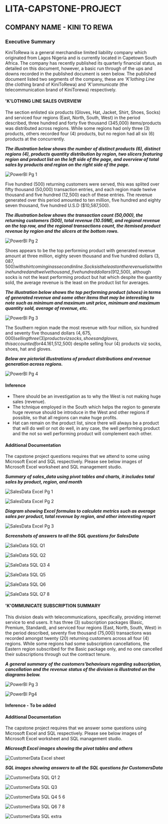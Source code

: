 # LITA-CAPSTONE-PROJECT
## COMPANY NAME - KINI TO REWA
### Executive Summary
KiniToRewa is a general merchandise limited liability company which originated from Lagos Nigeria and is currently located in Capetown South Africa.
The company has recently published its quarterly financial status, as detailed on this document, however, a basic run through of the ups and downs recorded in the published document is seen below.
The published document listed two segments of the company, these are *'K'lothing Line* (the clothing brand of KiniToRewa) and *'K'ommunicate* (the telecommunication brand of KiniTorewa) respectively. 


#### 'K'LOTHING LINE SALES OVERVIEW
The section enlisted six products (Gloves, Hat, Jacket, Shirt, Shoes, Socks) and serviced four regions (East, North, South, West) in the period described, three hundred and forty five thousand (345,000) items/products was distributed across regions. While some regions had only three (3) products, others recorded four (4) products, but no region had all six (6) products at the concurrently.


***The illustration below shows the number of distinct products (6), distinct regions (4), products quantity distribution by region, two slicers featuring region and product list on the left side of the page, and overview of total sales by products and region on the right side of the page.***

![PowerBI Pg 1](https://github.com/user-attachments/assets/24b5f0f2-87ff-4392-8f31-e3e9f2d9cc75)


Five hundred (500) returning customers were served, this was splited over fifty thousand (50,000) transaction entries, and each region made twelve thousand and five hundred (12,500) each of these entries. The revenue generated over this period amounted to ten million, five hundred and eighty seven thousand, five hundred U.S.D ($10,587,500).


***The illustration below shows the transaction count (50,000), the returning customers (500), total revenue (10.59M), and regional revenue on the top row, and the regional transactions count, the itemised product revenue by region and the slicers at the bottom rows.***

![PowerBI Pg 2](https://github.com/user-attachments/assets/b5e0a374-a68a-42af-82f5-c8dc59d5e6f5)


Shoes appears to be the top performing product with generated revenue amount at three million, eighty seven thousand and five hundred dollars ($3,087,500) with shirt coming in as second in line. Socks is the least on the revenue list with nine hundred and twelve thousand, five hundred dollars ($912,500), although socks is not the least performing product but hat which despite the quantity sold, the average revenue is the least on the product list for averages.


***The illustration below shows the top performing product (shoes) in terms of generated revenue and some other items that may be interesting to note such as minimum and maximum unit price, minimum and maximum quantity sold, average of revenue, etc.***

![PowerBI Pg 3](https://github.com/user-attachments/assets/f698755e-4a13-4124-be9b-6a30c45846cd)


The Southern region made the most revenue with four million, six hundred and seventy five thousand dollars ($4,675,000) selling three (3) products viz socks, shoes and gloves, this accounted for 44.16% of the total revenue, while the Western region made the least revenue, one million, five hundred and twelve thousand, five hundred dollars ($1,512,500) despite selling four (4) products viz socks, shoes, hat and gloves.


***Below are pictorial illustrations of product distributions and revenue generation across regions.***

![PowerBI Pg 4](https://github.com/user-attachments/assets/0d0ac58f-4755-4070-a325-30a81a625cc7)


#### Inference
- There should be an investigation as to why the West is not making huge sales (revenue).
- The tchnique employed in the South which helps the region to generate huge revenue should be introduce in the West and other regions if possible, so that all regions can make huge profits.
- Hat can remain on the product list, since there will always be a product that will do well or not do well, in any case, the well performing product and the not so well performing product will complement each other.


#### Additional Documentation
The capstone project questions requires that we attend to some using Microsoft Excel and SQL respectively.
Please see below images of Microsoft Excel worksheet and SQL management studio.


***Summary of sales_data using pivot tables and charts, it includes total sales by product, region, and month***

![SalesData Excel Pg 1](https://github.com/user-attachments/assets/345d20cf-d486-4abc-8c0c-7d596a884536)

![SalesData Excel Pg 2](https://github.com/user-attachments/assets/43d27df6-acce-4f1d-b2ab-fa531b9e13f0)


***Diagram showing Excel formulas to calculate metrics such as average sales per product, total revenue by region, and other interesting report***
  
![SalesData Excel Pg 3](https://github.com/user-attachments/assets/1b9da008-4de3-4d7c-a8e5-5cbc41616a2b)


***Screenshots of answers to all the SQL questions for SalesData***

![SaleData SQL Q1](https://github.com/user-attachments/assets/e1eff57e-43c0-49fe-bcf6-150e161dc758)

![SaleData SQL Q2](https://github.com/user-attachments/assets/8e441f60-be24-491f-891a-eb226acdd7f8)

![SaleData SQL Q3 4](https://github.com/user-attachments/assets/c5fd8a1d-09d5-4615-b821-291882b59f3c)

![SaleData SQL Q5](https://github.com/user-attachments/assets/c95f4d53-8c98-48b1-9f48-0260f7dd789c)

![SaleData SQL Q6](https://github.com/user-attachments/assets/5ee081d0-53d3-4739-9a0b-e56dc6ab2824)

![SaleData SQL Q7 8](https://github.com/user-attachments/assets/bfecc704-cee8-4b18-804f-315b33898d68)


  
  #### 'K'OMMUNICATE SUBSCRIPTION SUMMARY
This division deals with telecommunications, specifically, providing internet service to end users. It has three (3) subscription packages (Basic, Premium, Standard), and serviced four regions (East, North, South, West) in the period described, seventy five thousand (75,000) transactions was recorded amongst twenty (20) returning customers across all four (4) regions. While some regions had some subscription cancellations, the Eastern region subscribed for the Basic package only, and no one cancelled their subscriptions through out the contract tenure. 


***A general summary of the customers'behaviours regarding subscription, cancellation and the revenue status of the division is illustrated on the diagrams below.***

![PowerBI Pg 3](https://github.com/user-attachments/assets/5fcae494-f494-46ee-a566-28fb323b2bf5)

![PowerBI Pg4](https://github.com/user-attachments/assets/00a09ca7-396d-40ce-9bf4-c137320ad11b)


#### Inference - To be added


#### Additional Documentation
The capstone project requires that we answer some questions using Microsoft Excel and SQL respectively.
Please see below images of Microsoft Excel worksheet and SQL management studio.


***Microsoft Excel images showing the pivot tables and others***

![CustomerData Excel sheet](https://github.com/user-attachments/assets/c818f019-0ee9-4230-b40e-6e3fa021c3a4)


***SQL images showing answers to all the SQL questions for CustomersData***

![CustomerData SQL Q1 2](https://github.com/user-attachments/assets/8929f495-7546-494c-bb23-d673a614467d)

![CustomerData SQL Q3](https://github.com/user-attachments/assets/5da29da7-e807-423d-82de-13581688d13a)

![CustomerData SQL Q4 5 6](https://github.com/user-attachments/assets/b5c250d2-b6f5-46d2-9ea7-4601ab539fe9)

![CustomerData SQL Q6 7 8](https://github.com/user-attachments/assets/dd8e6938-9ef4-4ad7-b951-79e29dfb3fae)

![CustomerData SQL extra](https://github.com/user-attachments/assets/36090786-0272-41de-bf8e-dd015d40f1b1)
